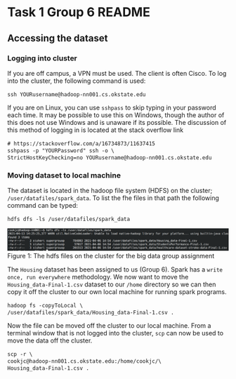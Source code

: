 # Task 1 Group 6 README

## Accessing the dataset

### Logging into cluster
If you are off campus, a VPN must be used. The client is often Cisco. To log 
into the cluster, the following command is used:
```
ssh YOURusername@hadoop-nn001.cs.okstate.edu
```
If you are on Linux, you can use `sshpass` to skip typing in your password each
time. It may be possible to use this on Windows, though the author of this 
does not use Windows and is unaware if its possible. The discussion of this 
method of logging in is located at the stack overflow link
```
# https://stackoverflow.com/a/16734873/11637415
sshpass -p "YOURPassword" ssh -o \
StrictHostKeyChecking=no YOURusername@hadoop-nn001.cs.okstate.edu
```

### Moving dataset to local machine
The dataset is located in the hadoop file system (HDFS) on the cluster; 
`/user/datafiles/spark_data`. To list the fhe files in that path the following
command can be typed:
```
hdfs dfs -ls /user/datafiles/spark_data
```  

![F1_ClusterFiles](Images/F1_ClusterFiles.png)
Figure 1: The hdfs files on the cluster for the big data
group assignment 

The `Housing` dataset has been assigned to us (Group 6). 
Spark has a `write once, run everywhere` methodology. We now
want to move the `Housing_data-Final-1.csv` dataset to
our `/home` directory so we can then copy it off the cluster
to our own local machine for running spark programs. 
```
hadoop fs -copyToLocal \
/user/datafiles/spark_data/Housing_data-Final-1.csv .
```
Now the file can be moved off the cluster to our local 
machine. From a terminal window that is not logged into the 
cluster, `scp` can now be used to move the data off the 
cluster. 
```
scp -r \
cookjc@hadoop-nn001.cs.okstate.edu:/home/cookjc/\
Housing_data-Final-1.csv .
```
